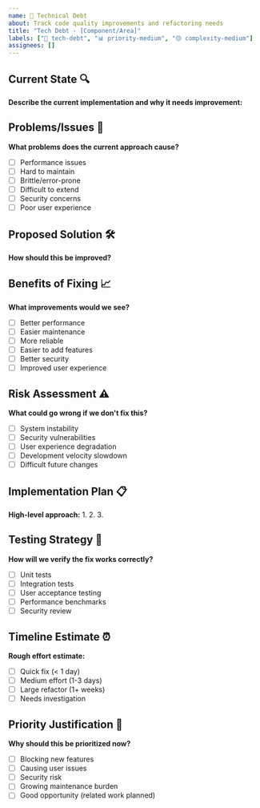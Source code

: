 ```yaml
---
name: 🔧 Technical Debt
about: Track code quality improvements and refactoring needs
title: "Tech Debt - [Component/Area]"
labels: ["🔧 tech-debt", "📊 priority-medium", "🟡 complexity-medium"]
assignees: []
---
```


## Current State 🔍
**Describe the current implementation and why it needs improvement:**


## Problems/Issues 🚨
**What problems does the current approach cause?**
- [ ] Performance issues
- [ ] Hard to maintain
- [ ] Brittle/error-prone
- [ ] Difficult to extend
- [ ] Security concerns
- [ ] Poor user experience

## Proposed Solution 🛠️
**How should this be improved?**


## Benefits of Fixing 📈
**What improvements would we see?**
- [ ] Better performance
- [ ] Easier maintenance
- [ ] More reliable
- [ ] Easier to add features
- [ ] Better security
- [ ] Improved user experience

## Risk Assessment ⚠️
**What could go wrong if we don't fix this?**
- [ ] System instability
- [ ] Security vulnerabilities
- [ ] User experience degradation
- [ ] Development velocity slowdown
- [ ] Difficult future changes

## Implementation Plan 📋
**High-level approach:**
1. 
2. 
3. 

## Testing Strategy 🧪
**How will we verify the fix works correctly?**
- [ ] Unit tests
- [ ] Integration tests
- [ ] User acceptance testing
- [ ] Performance benchmarks
- [ ] Security review

## Timeline Estimate ⏰
**Rough effort estimate:**
- [ ] Quick fix (< 1 day)
- [ ] Medium effort (1-3 days)
- [ ] Large refactor (1+ weeks)
- [ ] Needs investigation

## Priority Justification 🎯
**Why should this be prioritized now?**
- [ ] Blocking new features
- [ ] Causing user issues
- [ ] Security risk
- [ ] Growing maintenance burden
- [ ] Good opportunity (related work planned)
